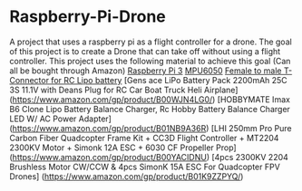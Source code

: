 # Raspberry-Pi-Drone
A project that uses a raspberry pi as a flight controller for a drone.
The goal of this project is to create a Drone that can take off without using a flight controller.
This project uses the following material to achieve this goal (Can all be bought through Amazon)
    [Raspberry Pi 3](https://www.amazon.com/Raspberry-Pi-RASPBERRYPI3-MODB-1GB-Model-Motherboard/dp/B01CD5VC92)
    [MPU6050](https://www.amazon.com/MPU-6050-MPU6050-Accelerometer-Gyroscope-Converter/dp/B008BOPN40)
    [Female to male T-Connector for RC Lipo battery](https://www.amazon.com/gp/product/B01MY4QSO4/)
    [Gens ace LiPo Battery Pack 2200mAh 25C 3S 11.1V with Deans Plug for RC Car Boat Truck Heli Airplane] (https://www.amazon.com/gp/product/B00WJN4LG0/)
    [HOBBYMATE Imax B6 Clone Lipo Battery Balance Charger, Rc Hobby Battery Balance Charger LED W/ AC Power Adapter] (https://www.amazon.com/gp/product/B01NB9A36R)
    [LHI 250mm Pro Pure Carbon Fiber Quadcopter Frame Kit + CC3D Flight Controller + MT2204 2300KV Motor + Simonk 12A ESC + 6030 CF Propeller Prop] (https://www.amazon.com/gp/product/B00YACIDNU)
    [4pcs 2300KV 2204 Brushless Motor CW/CCW & 4pcs SimonK 15A ESC For Quadcopter FPV Drones] (https://www.amazon.com/gp/product/B01K9ZZPYQ/)
	
